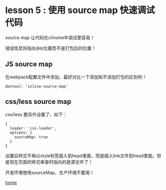 # lesson 5 : 使用 source map 快速调试代码

source map 让代码在chrome中调试更容易！

错误信息将指向`源码`位置而不是打包后的位置！

## JS source map

在webpack配置文件中添加，最好对比一下添加和不添加打包的区别哟！

```
devtool: 'inline-source-map'
```

## css/less source map

css/less 要另外设置了，如下：

```
{
  loader: 'css-loader',
  options: {
    sourceMap: true
  }
}
```
设置后样式不再以style标签插入到head里面，而是插入link文件到head里面。但是现在页面的样式审查时指向的是源文件了！

开发环境使用sourceMap，生产环境不要用！

[home](https://github.com/biggerV/webpack4-lesson)